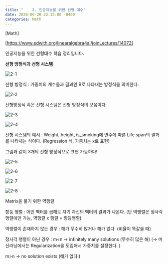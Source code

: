 ```yaml
---
title: "    2. 인공지능을 위한 선형 대수"
date: 2020-06-20 22:15:00 -0400
categories: Math
---
```

[Math]

[https://www.edwith.org/linearalgebra4ai/joinLectures/14072] 

인공지능을 위한 선형대수 학습 정리입니다.

**선형 방정식과 선형 시스템**

![2-1](https://user-images.githubusercontent.com/60867950/85202754-b2132000-b343-11ea-9c61-ce364c2413ad.PNG)

선형 방정식 : 가중치의 계수들과 결과인 B로 나타내는 방정식을 의미한다.

![2-2](https://user-images.githubusercontent.com/60867950/85202786-dbcc4700-b343-11ea-8bc2-2d1da5b27497.PNG)

선형방정식 혹은 선형 시스템은 선형 방정식의 모음이다.

![2-3](https://user-images.githubusercontent.com/60867950/85202814-06b69b00-b344-11ea-9c7b-eeacdfc3e312.PNG)

![2-4](https://user-images.githubusercontent.com/60867950/85202846-47aeaf80-b344-11ea-988c-95272422a60d.PNG)

선형 시스템의 예시 : Weight, height, is_smoking에 변수에 따른 Life span의 결과를 나타내는 식이다. (Regression 식, 가중치는 x로 표현)

그림과 같이 3개의 선형 방정식으로 표현 가능하다!

![2-5](https://user-images.githubusercontent.com/60867950/85202861-7593f400-b344-11ea-8f42-c9580470df8f.PNG)

![2-6](https://user-images.githubusercontent.com/60867950/85202880-b4c24500-b344-11ea-925c-2e5b693a6243.PNG)

![2-7](https://user-images.githubusercontent.com/60867950/85202896-c0ae0700-b344-11ea-8f9f-0040671b4dd6.PNG)

![2-8](https://user-images.githubusercontent.com/60867950/85202901-c7d51500-b344-11ea-85f3-40052e8cd77d.PNG)

Matrix을 풀기 위한 역행렬

항등 행렬 : 어떤 벡터를 곱해도 자기 자신의 벡터의 결과가 나온다.
(단 역행렬은 정사각행렬에만 가능, 역행렬 x 행렬 = 항등행렬)

역행렬이 존재하지 않는 경우 : 해가 무수히 많거나 해가 없다. (비율이 똑같을 때)

정사각 행렬이 아닌 경우 : m<n -> infinitely many solutions (무수히 많은 해)
(-> 머신러닝에서는 Regularization을 도입해서 가중치를 설정한다. )

m>n -> no solution exists (해가 없다!)






